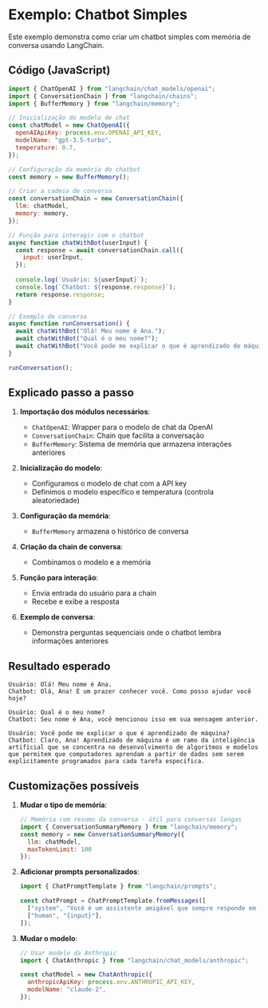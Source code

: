 # Exemplo: Chatbot Simples

Este exemplo demonstra como criar um chatbot simples com memória de conversa usando LangChain.

## Código (JavaScript)

```javascript
import { ChatOpenAI } from "langchain/chat_models/openai";
import { ConversationChain } from "langchain/chains";
import { BufferMemory } from "langchain/memory";

// Inicialização do modelo de chat
const chatModel = new ChatOpenAI({
  openAIApiKey: process.env.OPENAI_API_KEY,
  modelName: "gpt-3.5-turbo",
  temperature: 0.7,
});

// Configuração da memória do chatbot
const memory = new BufferMemory();

// Criar a cadeia de conversa
const conversationChain = new ConversationChain({
  llm: chatModel,
  memory: memory,
});

// Função para interagir com o chatbot
async function chatWithBot(userInput) {
  const response = await conversationChain.call({
    input: userInput,
  });
  
  console.log(`Usuário: ${userInput}`);
  console.log(`Chatbot: ${response.response}`);
  return response.response;
}

// Exemplo de conversa
async function runConversation() {
  await chatWithBot("Olá! Meu nome é Ana.");
  await chatWithBot("Qual é o meu nome?");
  await chatWithBot("Você pode me explicar o que é aprendizado de máquina?");
}

runConversation();
```

## Explicado passo a passo

1. **Importação dos módulos necessários**:
   - `ChatOpenAI`: Wrapper para o modelo de chat da OpenAI
   - `ConversationChain`: Chain que facilita a conversação
   - `BufferMemory`: Sistema de memória que armazena interações anteriores

2. **Inicialização do modelo**:
   - Configuramos o modelo de chat com a API key
   - Definimos o modelo específico e temperatura (controla aleatoriedade)

3. **Configuração da memória**:
   - `BufferMemory` armazena o histórico de conversa

4. **Criação da chain de conversa**:
   - Combinamos o modelo e a memória

5. **Função para interação**:
   - Envia entrada do usuário para a chain
   - Recebe e exibe a resposta

6. **Exemplo de conversa**:
   - Demonstra perguntas sequenciais onde o chatbot lembra informações anteriores

## Resultado esperado

```
Usuário: Olá! Meu nome é Ana.
Chatbot: Olá, Ana! É um prazer conhecer você. Como posso ajudar você hoje?

Usuário: Qual é o meu nome?
Chatbot: Seu nome é Ana, você mencionou isso em sua mensagem anterior.

Usuário: Você pode me explicar o que é aprendizado de máquina?
Chatbot: Claro, Ana! Aprendizado de máquina é um ramo da inteligência artificial que se concentra no desenvolvimento de algoritmos e modelos que permitem que computadores aprendam a partir de dados sem serem explicitamente programados para cada tarefa específica.
```

## Customizações possíveis

1. **Mudar o tipo de memória**:
   ```javascript
   // Memória com resumo da conversa - útil para conversas longas
   import { ConversationSummaryMemory } from "langchain/memory";
   const memory = new ConversationSummaryMemory({
     llm: chatModel,
     maxTokenLimit: 100
   });
   ```

2. **Adicionar prompts personalizados**:
   ```javascript
   import { ChatPromptTemplate } from "langchain/prompts";
   
   const chatPrompt = ChatPromptTemplate.fromMessages([
     ["system", "Você é um assistente amigável que sempre responde em tom informal. Você se chama TechBot."],
     ["human", "{input}"],
   ]);
   ```

3. **Mudar o modelo**:
   ```javascript
   // Usar modelo da Anthropic
   import { ChatAnthropic } from "langchain/chat_models/anthropic";
   
   const chatModel = new ChatAnthropic({
     anthropicApiKey: process.env.ANTHROPIC_API_KEY,
     modelName: "claude-2",
   });
   ```